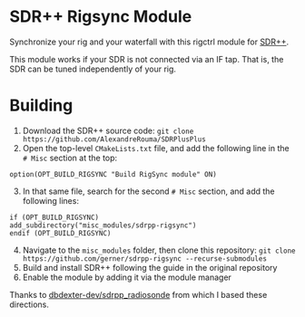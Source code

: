 # SDR++ Rigsync Module

Synchronize your rig and your waterfall with this rigctrl module for [SDR++](https://github.com/AlexandreRouma/SDRPlusPlus).

This module works if your SDR is not connected via an IF tap. That is, the SDR
can be tuned independently of your rig.

# Building

1. Download the SDR++ source code: `git clone https://github.com/AlexandreRouma/SDRPlusPlus`
2. Open the top-level `CMakeLists.txt` file, and add the following line in the
   `# Misc` section at the top:
```
option(OPT_BUILD_RIGSYNC "Build RigSync module" ON)
```
3. In that same file, search for the second `# Misc` section, and add the
   following lines:
```
if (OPT_BUILD_RIGSYNC)
add_subdirectory("misc_modules/sdrpp-rigsync")
endif (OPT_BUILD_RIGSYNC)
```
4. Navigate to the `misc_modules` folder, then clone this repository: `git clone https://github.com/gerner/sdrpp-rigsync --recurse-submodules`
5. Build and install SDR++ following the guide in the original repository
6. Enable the module by adding it via the module manager

Thanks to [dbdexter-dev/sdrpp_radiosonde](https://github.com/dbdexter-dev/sdrpp_radiosonde/tree/master) from which I based these directions.
